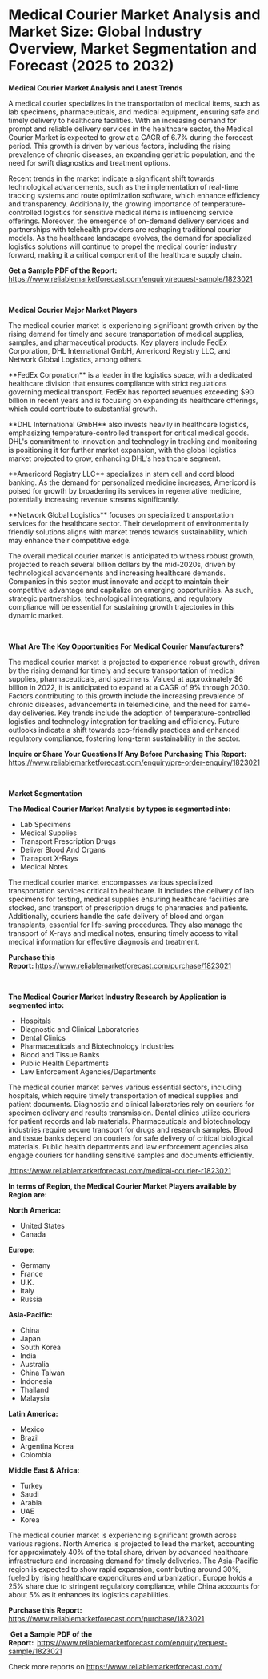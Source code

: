 <p><h1>Medical Courier Market Analysis and Market Size: Global Industry Overview, Market Segmentation and Forecast (2025 to 2032)</h1></p><p><strong>Medical Courier Market Analysis and Latest Trends</strong></p>
<p><p>A medical courier specializes in the transportation of medical items, such as lab specimens, pharmaceuticals, and medical equipment, ensuring safe and timely delivery to healthcare facilities. With an increasing demand for prompt and reliable delivery services in the healthcare sector, the Medical Courier Market is expected to grow at a CAGR of 6.7% during the forecast period. This growth is driven by various factors, including the rising prevalence of chronic diseases, an expanding geriatric population, and the need for swift diagnostics and treatment options.</p><p>Recent trends in the market indicate a significant shift towards technological advancements, such as the implementation of real-time tracking systems and route optimization software, which enhance efficiency and transparency. Additionally, the growing importance of temperature-controlled logistics for sensitive medical items is influencing service offerings. Moreover, the emergence of on-demand delivery services and partnerships with telehealth providers are reshaping traditional courier models. As the healthcare landscape evolves, the demand for specialized logistics solutions will continue to propel the medical courier industry forward, making it a critical component of the healthcare supply chain.</p></p>
<p><strong>Get a Sample PDF of the Report:&nbsp;</strong> <a href="https://www.reliablemarketforecast.com/enquiry/request-sample/1823021?utm_campaign=1998&utm_medium=2&utm_source=Github&utm_content=ia&utm_term=03032025&utm_id=medical-courier">https://www.reliablemarketforecast.com/enquiry/request-sample/1823021</a></p>
<p>&nbsp;</p>
<p><strong>Medical Courier Major Market Players</strong></p>
<p><p>The medical courier market is experiencing significant growth driven by the rising demand for timely and secure transportation of medical supplies, samples, and pharmaceutical products. Key players include FedEx Corporation, DHL International GmbH, Americord Registry LLC, and Network Global Logistics, among others.</p><p>**FedEx Corporation** is a leader in the logistics space, with a dedicated healthcare division that ensures compliance with strict regulations governing medical transport. FedEx has reported revenues exceeding $90 billion in recent years and is focusing on expanding its healthcare offerings, which could contribute to substantial growth.</p><p>**DHL International GmbH** also invests heavily in healthcare logistics, emphasizing temperature-controlled transport for critical medical goods. DHL's commitment to innovation and technology in tracking and monitoring is positioning it for further market expansion, with the global logistics market projected to grow, enhancing DHL's healthcare segment.</p><p>**Americord Registry LLC** specializes in stem cell and cord blood banking. As the demand for personalized medicine increases, Americord is poised for growth by broadening its services in regenerative medicine, potentially increasing revenue streams significantly.</p><p>**Network Global Logistics** focuses on specialized transportation services for the healthcare sector. Their development of environmentally friendly solutions aligns with market trends towards sustainability, which may enhance their competitive edge.</p><p>The overall medical courier market is anticipated to witness robust growth, projected to reach several billion dollars by the mid-2020s, driven by technological advancements and increasing healthcare demands. Companies in this sector must innovate and adapt to maintain their competitive advantage and capitalize on emerging opportunities. As such, strategic partnerships, technological integrations, and regulatory compliance will be essential for sustaining growth trajectories in this dynamic market.</p></p>
<p>&nbsp;</p>
<p><strong>What Are The Key Opportunities For Medical Courier Manufacturers?</strong></p>
<p><p>The medical courier market is projected to experience robust growth, driven by the rising demand for timely and secure transportation of medical supplies, pharmaceuticals, and specimens. Valued at approximately $6 billion in 2022, it is anticipated to expand at a CAGR of 9% through 2030. Factors contributing to this growth include the increasing prevalence of chronic diseases, advancements in telemedicine, and the need for same-day deliveries. Key trends include the adoption of temperature-controlled logistics and technology integration for tracking and efficiency. Future outlooks indicate a shift towards eco-friendly practices and enhanced regulatory compliance, fostering long-term sustainability in the sector.</p></p>
<p><strong>Inquire or Share Your Questions If Any Before Purchasing This Report:</strong> <a href="https://www.reliablemarketforecast.com/enquiry/pre-order-enquiry/1823021?utm_campaign=1998&utm_medium=2&utm_source=Github&utm_content=ia&utm_term=03032025&utm_id=medical-courier">https://www.reliablemarketforecast.com/enquiry/pre-order-enquiry/1823021</a></p>
<p>&nbsp;</p>
<p><strong>Market Segmentation</strong></p>
<p><strong>The Medical Courier Market Analysis by types is segmented into:</strong></p>
<p><ul><li>Lab Specimens</li><li>Medical Supplies</li><li>Transport Prescription Drugs</li><li>Deliver Blood And Organs</li><li>Transport X-Rays</li><li>Medical Notes</li></ul></p>
<p><p>The medical courier market encompasses various specialized transportation services critical to healthcare. It includes the delivery of lab specimens for testing, medical supplies ensuring healthcare facilities are stocked, and transport of prescription drugs to pharmacies and patients. Additionally, couriers handle the safe delivery of blood and organ transplants, essential for life-saving procedures. They also manage the transport of X-rays and medical notes, ensuring timely access to vital medical information for effective diagnosis and treatment.</p></p>
<p><strong>Purchase this Report:&nbsp;</strong><a href="https://www.reliablemarketforecast.com/purchase/1823021?utm_campaign=1998&utm_medium=2&utm_source=Github&utm_content=ia&utm_term=03032025&utm_id=medical-courier">https://www.reliablemarketforecast.com/purchase/1823021</a></p>
<p>&nbsp;</p>
<p><strong>The Medical Courier Market Industry Research by Application is segmented into:</strong></p>
<p><ul><li>Hospitals</li><li>Diagnostic and Clinical Laboratories</li><li>Dental Clinics</li><li>Pharmaceuticals and Biotechnology Industries</li><li>Blood and Tissue Banks</li><li>Public Health Departments</li><li>Law Enforcement Agencies/Departments</li></ul></p>
<p><p>The medical courier market serves various essential sectors, including hospitals, which require timely transportation of medical supplies and patient documents. Diagnostic and clinical laboratories rely on couriers for specimen delivery and results transmission. Dental clinics utilize couriers for patient records and lab materials. Pharmaceuticals and biotechnology industries require secure transport for drugs and research samples. Blood and tissue banks depend on couriers for safe delivery of critical biological materials. Public health departments and law enforcement agencies also engage couriers for handling sensitive samples and documents efficiently.</p></p>
<p><a href="https://www.reliablemarketforecast.com/medical-courier-r1823021?utm_campaign=1998&utm_medium=2&utm_source=Github&utm_content=ia&utm_term=03032025&utm_id=medical-courier">&nbsp;https://www.reliablemarketforecast.com/medical-courier-r1823021</a></p>
<p><strong>In terms of Region, the Medical Courier Market Players available by Region are:</strong></p>
<p>
    <p> <strong> North America: </strong>
        <ul>
            <li>United States</li>
            <li>Canada</li>
        </ul>
        </p> 
    <p> <strong> Europe: </strong>
        <ul>
            <li>Germany</li>
            <li>France</li>
            <li>U.K.</li>
            <li>Italy</li>
            <li>Russia</li>
        </ul>
        </p> 
    <p> <strong> Asia-Pacific: </strong>
        <ul>
            <li>China</li>
            <li>Japan</li>
            <li>South Korea</li>
            <li>India</li>
            <li>Australia</li>
            <li>China Taiwan</li>
            <li>Indonesia</li>
            <li>Thailand</li>
            <li>Malaysia</li>
        </ul>
        </p> 
    <p> <strong> Latin America: </strong>
        <ul>
            <li>Mexico</li>
            <li>Brazil</li>
            <li>Argentina Korea</li>
            <li>Colombia</li>
        </ul>
        </p> 
    <p> <strong> Middle East & Africa: </strong>
        <ul>
            <li>Turkey</li>
            <li>Saudi</li>
            <li>Arabia</li>
            <li>UAE</li>
            <li>Korea</li>
        </ul>
    </p>
    </p>
<p><p>The medical courier market is experiencing significant growth across various regions. North America is projected to lead the market, accounting for approximately 40% of the total share, driven by advanced healthcare infrastructure and increasing demand for timely deliveries. The Asia-Pacific region is expected to show rapid expansion, contributing around 30%, fueled by rising healthcare expenditures and urbanization. Europe holds a 25% share due to stringent regulatory compliance, while China accounts for about 5% as it enhances its logistics capabilities.</p></p>
<p><strong>Purchase this Report: </strong><a href="https://www.reliablemarketforecast.com/purchase/1823021?utm_campaign=1998&utm_medium=2&utm_source=Github&utm_content=ia&utm_term=03032025&utm_id=medical-courier">https://www.reliablemarketforecast.com/purchase/1823021</a></p>
<p>&nbsp;<strong>Get a Sample PDF of the Report:&nbsp;&nbsp;</strong><a href="https://www.reliablemarketforecast.com/enquiry/request-sample/1823021?utm_campaign=1998&utm_medium=2&utm_source=Github&utm_content=ia&utm_term=03032025&utm_id=medical-courier">https://www.reliablemarketforecast.com/enquiry/request-sample/1823021</a></p>
<p><strong></strong></p>
<p>Check more reports on <a href="https://www.reliablemarketforecast.com/?utm_campaign=1998&utm_medium=2&utm_source=Github&utm_content=ia&utm_term=03032025&utm_id=medical-courier">https://www.reliablemarketforecast.com/</a></p>